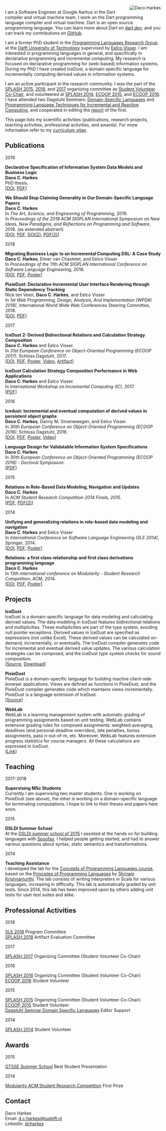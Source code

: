 <img src="https://avatars3.githubusercontent.com/u/3601775?s=200&amp;u=7f768c577dd44784777ee5f29c1ab3be4fdc5b3d&amp;v=4" alt="Daco Harkes" style="float: right; margin-left: 10px; margin-bottom: 10px; margin-top: 0px;">

I am a Software Engineer at Google Aarhus in the Dart compiler and virtual machine team.
I work on the Dart programming language compiler and virtual machine.
Dart is an open source programming language.
You can learn more about Dart on [dart.dev](https://dart.dev/), and you can track my contributions on [GitHub](https://github.com/dart-lang/sdk/).

I am a former PhD student in the [Programming Languages Research Group](http://eelcovisser.org/wiki/group) at the [Delft University of Technology](https://www.tudelft.nl/) supervised by [Eelco Visser](http://eelcovisser.org/).
I am interested in programming languages in general, and specifically in declarative programming and incremental computing.
My research is focused on declarative programming for (web-based) information systems.
During my PhD I have created IceDust, a domain-specific language for incrementally computing derived values in information systems.

I am an active participant in the research community.
I was the part of the [SPLASH 2015](https://2015.splashcon.org), [2016](https://2016.splashcon.org), and [2017](https://2017.splashcon.org) organizing committee as [Student Volunteer Co-Chair](https://conf.researchr.org/profile/conf/dacoharkes), and volunteered at [SPLASH 2014](https://2014.splashcon.org), [ECOOP 2015](https://2015.ecoop.org/), and [ECOOP 2016](https://2016.ecoop.org/).
I have attended two Dagstuhl Seminars: [Domain-Specific Languages](http://www.dagstuhl.de/en/program/calendar/semhp/?semnr=15062) and [Programming Language Techniques for Incremental and Reactive Computing](http://www.dagstuhl.de/en/program/calendar/semhp/?semnr=16402), and cooperated in editing the [report](http://dx.doi.org/10.4230/DagRep.5.2.26) of the first.

This page lists my scientific activities (publications, research projects, teaching activities, professional activities, and awards).
For more information refer to my [curriculum vitae](curriculum-vitae/Daco%20Harkes.pdf).

## Publications

2019

__Declarative Specification of Information System Data Models and Business Logic__  
__Daco C. Harkes__  
PhD thesis.  
[[DOI](https://doi.org/10.4233/uuid:5e9805ca-95d0-451e-a8f0-55decb26c94a),
 [PDF](https://repository.tudelft.nl/islandora/object/uuid:5e9805ca-95d0-451e-a8f0-55decb26c94a/datastream/OBJ/download)]

__We Should Stop Claiming Generality in Our Domain-Specific Language Papers__  
__Daco C. Harkes__  
In _The Art, Science, and Engineering of Programming_, 2019.   
In _Proceedings of the 2018 ACM SIGPLAN International Symposium on New Ideas, New Paradigms, and Reflections on Programming and Software_, 2018. (as extended abstract)  
[[DOI](https://doi.org/10.22152/programming-journal.org/2019/3/18),
 [PDF](publications/programming18essay.pdf),
 [DOI(2)](https://doi.org/10.1145/3276954.3276967),
 [PDF(2)](publications/onward18essay.pdf)]

2018

__Migrating Business Logic to an Incremental Computing DSL: A Case Study__  
__Daco C. Harkes__, Elmer van Chastelet, and Eelco Visser  
In _Proceedings of the 11th ACM SIGPLAN International Conference on Software Language Engineering_, 2018.  
[[DOI](https://doi.org/10.1145/3276604.3276617),
 [PDF](publications/SLE18-WebLab-IceDust.pdf),
 [Poster](publications/poster-sle18.pdf)]

__PixieDust: Declarative Incremental User Interface Rendering through Static Dependency Tracking__  
Nick ten Veen, __Daco C. Harkes__, and Eelco Visser  
In _1st Web Programming, Design, Analysis, And Implementation (WPDAI 2018)_, International World Wide Web Conferences Steering Committee, 2018.  
[[DOI](https://doi.org/10.1145/3184558.3185978),
 [PDF](publications/WWWcompanion18-PixieDust.pdf)]

2017

__IceDust 2: Derived Bidirectional Relations and Calculation Strategy Composition__  
__Daco C. Harkes__ and Eelco Visser.  
In _31st European Conference on Object-Oriented Programming (ECOOP 2017)_, Schloss Dagstuhl, 2017.  
[[DOI](https://doi.org/10.4230/LIPIcs.ECOOP.2017.14),
 [PDF](http://drops.dagstuhl.de/opus/volltexte/2017/7251/pdf/LIPIcs-ECOOP-2017-14.pdf),
 [Poster](publications/poster-sen17.pdf),
 [Video](https://youtu.be/cNDH253BIGI),
 [Artifact](http://dx.doi.org/10.4230/DARTS.3.2.1)]

__IceDust Calculation Strategy Composition Performance in Web Applications__  
__Daco C. Harkes__ and Eelco Visser.  
In _International Workshop on Incremental Computing (IC)_, 2017.  
[[PDF](publications/IC17-IceDust.pdf)]

2016

__Icedust: Incremental and eventual computation of derived values in persistent object graphs__  
__Daco C. Harkes__, Danny M. Groenewegen, and Eelco Visser.  
In _30th European Conference on Object-Oriented Programming (ECOOP 2016)_, Schloss Dagstuhl, 2016.  
[[DOI](https://doi.org/10.4230/LIPIcs.ECOOP.2016.11),
 [PDF](http://drops.dagstuhl.de/opus/volltexte/2016/6105/pdf/LIPIcs-ECOOP-2016-11.pdf),
 [Poster](publications/poster-sen16.pdf),
 [Video](https://youtu.be/bp7eiihouEU)]

__Language Design for Validatable Information System Specifications__  
__Daco C. Harkes__  
In _30th European Conference on Object-Oriented Programming (ECOOP 2016) - Doctoral Symposium_.  
[[PDF](publications/ECOOP16-DocSym-IceDust.pdf)]

2015

__Relations in Role-Based Data Modeling, Navigation and Updates__  
__Daco C. Harkes__  
In _ACM Student Research Competition 2014 Finals, 2015_.  
[[PDF](http://src.acm.org/binaries/content/assets/src/2014/dacocharkes.pdf),
 [PDF(2)](publications/SRC-Finals15-Relations.pdf)]

2014

__Unifying and generalizing relations in role-based data modeling and navigation__  
__Daco C. Harkes__ and Eelco Visser  
In _International Conference on Software Language Engineering (SLE 2014)_, Springer, 2014.  
[[DOI](https://doi.org/10.1007/978-3-319-11245-9_14),
 [PDF](http://swerl.tudelft.nl/twiki/pub/Main/TechnicalReports/TUD-SERG-2014-023.pdf),
 [Poster](publications/poster-splash14.pdf)]

__Relations: a first class relationship and first class derivations programming language__  
__Daco C. Harkes__  
In _13th international conference on Modularity - Student Research Competition_, ACM, 2014.  
[[DOI](https://doi.org/10.1145/2584469.2584473),
 [PDF](publications/Modularity14-SRC-Relations.pdf),
 [Poster](publications/poster-modularity14-src.pdf)]


## Projects

__IceDust__  
IceDust is a domain-specific language for data modeling and calculating derived values.
The data modeling in IceDust features bidirectional relations and multiplicities.
These multiplicities are part of the type system, avoiding null pointer exceptions.
Derived values in IceDust are specified as expressions (not unlike Excel).
These derived values can be calculated on-demand, incrementally, or eventually.
The IceDust compiler generates code for incremental and eventual derived value updates.
The various calculation strategies can be composed, and the IceDust type system checks for sound composition.  
[[Source](https://github.com/MetaBorgCube/IceDust), 
 [Download](http://buildfarm.metaborg.org/job/metaborgcube/job/IceDust-EclipseGen/job/master/lastSuccessfulBuild/artifact/dist/eclipse/)]

__PixieDust__  
PixieDust is a domain-specific language for building reactive client-side browser applications.
Views are defined as functions in PixieDust, and the PixieDust compiler generates code which maintains views incrementally.
PixieDust is a language extension of IceDust.  
[[Source](https://github.com/MetaBorgCube/PixieDust)]

__WebLab__  
WebLab is a learning management system with automatic grading of programming assignments based on unit testing.
WebLab contains extensive grading rules for composed assignments: weighted averaging, deadlines (and personal deadline overrides), late penalties, bonus assignments, pass n-out-of-m, etc.
Moreover, WebLab features extensive progress statistics for course managers.
All these calculations are expressed in IceDust.  
[[Link](https://weblab.tudelft.nl/)]

## Teaching

2017-2018

__Supervising MSc Students__  
Currently I am supervising two master students.
One is working on PixieDust (see above), the other is working on a domain-specific language for terminating computations.
I hope to link to their theses and papers here soon.

2015

__DSLDI Summer School__  
At the [DSLDI summer school of 2015](http://vjovanov.github.io/dsldi-summer-school/) I assisted at the hands on for building languages with [Spoofax](http://spoofax.org).
I helped people getting started, and had to answer various questions about syntax, static semantics and transformations.

2014

__Teaching Assistance__  
I developed the lab for the [Concepts of Programming Languages course](https://weblab.tudelft.nl/ti2606/), based on the [Principles of Programming Languages](http://cs.brown.edu/courses/cs173/2012/book/) by [Shriram Krishnamurthi](https://cs.brown.edu/~sk/).
The lab consists of writing interpreters in Scala for various languages, increasing in difficulty.
This lab is automatically graded by unit tests.
Since 2014, this lab has been improved upon by others adding unit tests for user test suites and alike. 


## Professional Activities

2018

[SLE 2018](https://conf.researchr.org/track/sle-2018/papers) Program Committee  
[SPLASH 2018](https://2018.splashcon.org) Artifact Evaluation Committee

2017

[SPLASH 2017](https://2017.splashcon.org) Organizing Committee (Student Volunteer Co-Chair)

2016

[SPLASH 2016](https://2016.splashcon.org) Organizing Committee (Student Volunteer Co-Chair)  
[ECOOP 2016](https://2016.ecoop.org/) Student Volunteer

2015

[SPLASH 2015](https://2015.splashcon.org) Organizing Committee (Student Volunteer Co-Chair)  
[ECOOP 2015](https://2015.ecoop.org/) Student Volunteer  
[Dagstuhl Seminar Domain Specific Languages](http://www.dagstuhl.de/en/program/calendar/semhp/?semnr=15062) Editor Support

2014

[SPLASH 2014](https://2014.splashcon.org) Student Volunteer


## Awards

2015

[GTSSE Summer School](http://gttse.wikidot.com/2015:welcome) Best Student Presentation

2014

[Modularity ACM Student Research Competition](http://modularity.info/conference/2014/conference.html) First Prize


## Contact
Daco Harkes  
Email: [d.c.harkes@tudelft.nl](mailto:d.c.harkes@tudelft.nl)  
LinkedIn: [dcharkes](https://www.linkedin.com/in/dcharkes/)
